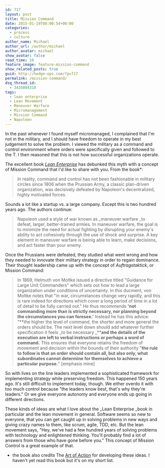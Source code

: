 ```yaml
---
id: 717
layout: post
title: Mission Command
date: 2015-01-19T08:00:54+00:00
categories: 
  - process
  - culture
author_name: Michael
author_url: /author/michael
author_avatar: michael
show_avatar: false
read_time: 10
feature_image: feature-mission-command 
show_related_posts: true 
guid: http://hedge-ops.com/?p=717
permalink: /mission-command/
dsq_thread_id:
  - 3435084310
tags:
  - lean enterprise
  - Lean Movement
  - Maneuver Warfare
  - Micromanagement
  - Mission Command
  - Napoleon
---
```

In the past whenever I found myself micromanaged, I complained that I'm not in the military, and I should have freedom to operate in my best judgement to solve the problem. I viewed the military as a command and control environment where orders were specifically given and followed to the T. I then reasoned that this is not how successful organizations operate.

The excellent book _[Lean Enterprise](http://amzn.to/1zGXBeP)_ has debunked this myth with a concept of Mission Command that I'd like to share with you.<!--more--> From the book*:

> In reality, command and control has not been fashionable in military circles since 1806 when the Prussian Army, a classic plan-driven organization, was decisively defeated by Napoleon's decentralized, highly motivated forces.

Sounds a lot like a startup vs. a large company. Except this is two hundred years ago. The authors continue:

> Napoleon used a style of war known as _maneuver warfare _to defeat, larger, better-trained armies. In maneuver warfare, the goal is to minimize the need for actual fighting by disrupting your enemy's ability to act cohesively through the use of shock and surprise. A key element in maneuver warfare is beinig able to learn, make decisions, and act faster than your enemy.

Once the Prussians were defeated, they studied what went wrong and how they needed to innovate their military strategy in order to regain dominance. Their thought leadership came up with the concept of _Auftragstaktick_, or Mission Command:

> In 1869, Helmuth von Moltke issued a directive titled "Guidance for Large Unit Commanders" which sets out how to lead a large organization under conditions of uncertainty. In this ducment, von Moltke notes that "in war, circumstances change very rapidly, and this is rare indeed for directions which cover a long period of time in a lot of detail to be fully carried out." He thus recommends  **'not commanding more than is strictly necessary, nor planning beyond the circumstances you can foresee.'** Instead he has this advice: "**the higher the level of command, the shorter and more general the orders should be. The next level down should add whatever further specification it feels _to be necessary _****and the details of the execution are left to verbal instructions or perhaps a word of command.** This ensures that everyone retains the freedom of movement and decision within the bounds of their authority "**the rule to follow is that an order should contain all, but also only, what subordinates cannot determine for themselves to achieve a particular purpose.**" [emphasis mine]

So with lives on the line leaders implemented a sophisticated framework for implementing strategy while preserving freedom. This happened 150 years ago. It's still difficult to implement today, though. We either overdo it with too much control because "the leaders know best, that's why they're leaders." Or we give everyone autonomy and everyone ends up going in different directions.

These kinds of ideas are what I love about the _Lean Enterprise _book in particular and the lean movement in general. Software seems so new to everyone, that you can get caught up in solving problems in new ways and giving crazy names to them, like scrum, agile, TDD, etc. But the lean movement says, "Hey, we've had a few hundred years of solving problems with technology and enlightened thinking. You'll probably find a lot of answers from those who have gone before you." This concept of Mission Control is a great example of that.

* the book also credits The [Art of Action](http://amzn.to/1Hdelfn) for developing these ideas. I haven't yet read this book but it's on my short list.